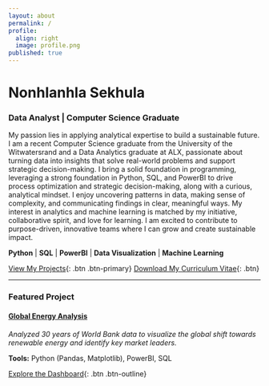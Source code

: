 ```yaml
---
layout: about
permalink: /
profile:
  align: right
  image: profile.png
published: true
---
```



# **Nonhlanhla Sekhula**
### **Data Analyst | Computer Science Graduate**

My passion lies in applying analytical expertise to build a sustainable future. I am a recent Computer Science graduate from the University of the Witwatersrand and a Data Analytics graduate at ALX, passionate about turning data into insights that solve real-world problems and support strategic
 decision-making. I bring a solid foundation in programming, leveraging a strong foundation in Python, SQL, and PowerBI to drive process optimization and strategic decision-making, along with a curious, analytical mindset. I enjoy uncovering patterns in data, making sense of complexity, and communicating findings in clear, meaningful ways. My interest in analytics and machine learning is matched by my initiative, collaborative spirit, and love for learning. I am excited to contribute to purpose-driven, innovative teams where I can grow and create sustainable impact.

**Python** | **SQL** | **PowerBI** | **Data Visualization** | **Machine Learning**

[View My Projects](/projects/){: .btn .btn-primary} [Download My Curriculum Vitae](/assets/Nonhlanhla_Sekhula_CV.pdf){: .btn}

---

### **Featured Project**

#### **[Global Energy Analysis](/projects/global-energy-analysis)**
*Analyzed 30 years of World Bank data to visualize the global shift towards renewable energy and identify key market leaders.*

**Tools:** Python (Pandas, Matplotlib), PowerBI, SQL

[Explore the Dashboard](#){: .btn .btn-outline} <!-- Link to your live PowerBI report later -->
